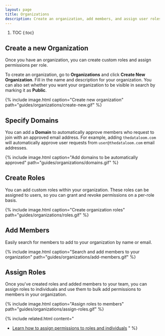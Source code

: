 ```yaml
---
layout: page
title: Organizations
description: Create an organization, add members, and assign user roles.
---
```


1. TOC
{:toc}

## Create a new Organization

Once you have an organization, you can create custom roles and assign permissions per role.

To create an organization, go to **Organizations** and click **Create New Organization**. Fill in the name and description for your organization. You can also set whether you want your organization to be visible in search by marking it as **Public**.

{% include image.html caption="Create new organization" path="guides/organizations/create-new.gif" %}

## Specify Domains

You can add a **Domain** to automatically approve members who request to join with an approved email address. For example, adding `thedataloom.com` will automatically approve user requests from `user@thedataloom.com` email addresses.

{% include image.html caption="Add domains to be automatically approved" path="guides/organizations/domains.gif" %}

## Create Roles

You can add custom roles within your organization. These roles can be assigned to users, so you can grant and revoke permissions on a per-role basis.

{% include image.html caption="Create organization roles" path="guides/organizations/roles.gif" %}

## Add Members

Easily search for members to add to your organization by name or email.

{% include image.html caption="Search and add members to your organization" path="guides/organizations/add-members.gif" %}

## Assign Roles

Once you've created roles and added members to your team, you can assign roles to individuals and use them to bulk add permissions to members in your organization.

{% include image.html caption="Assign roles to members" path="guides/organizations/assign-roles.gif" %}

{% include related.html content="
* [Learn how to assign permissions to roles and individuals](/guides/permissions/)
" %}

